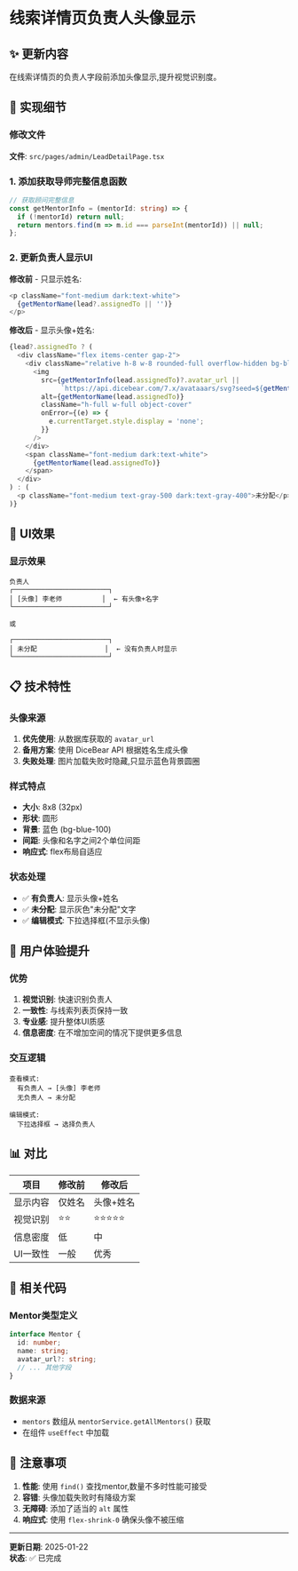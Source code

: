 # 线索详情页负责人头像显示

## ✨ 更新内容

在线索详情页的负责人字段前添加头像显示,提升视觉识别度。

## 🔧 实现细节

### 修改文件
**文件**: `src/pages/admin/LeadDetailPage.tsx`

### 1. 添加获取导师完整信息函数

```typescript
// 获取顾问完整信息
const getMentorInfo = (mentorId: string) => {
  if (!mentorId) return null;
  return mentors.find(m => m.id === parseInt(mentorId)) || null;
};
```

### 2. 更新负责人显示UI

**修改前** - 只显示姓名:
```typescript
<p className="font-medium dark:text-white">
  {getMentorName(lead?.assignedTo || '')}
</p>
```

**修改后** - 显示头像+姓名:
```typescript
{lead?.assignedTo ? (
  <div className="flex items-center gap-2">
    <div className="relative h-8 w-8 rounded-full overflow-hidden bg-blue-100 flex-shrink-0">
      <img
        src={getMentorInfo(lead.assignedTo)?.avatar_url || 
             `https://api.dicebear.com/7.x/avataaars/svg?seed=${getMentorName(lead.assignedTo)}`}
        alt={getMentorName(lead.assignedTo)}
        className="h-full w-full object-cover"
        onError={(e) => {
          e.currentTarget.style.display = 'none';
        }}
      />
    </div>
    <span className="font-medium dark:text-white">
      {getMentorName(lead.assignedTo)}
    </span>
  </div>
) : (
  <p className="font-medium text-gray-500 dark:text-gray-400">未分配</p>
)}
```

## 🎨 UI效果

### 显示效果
```
负责人
┌────────────────────────┐
│ [头像] 李老师          │  ← 有头像+名字
└────────────────────────┘

或

┌────────────────────────┐
│ 未分配                 │  ← 没有负责人时显示
└────────────────────────┘
```

## 📋 技术特性

### 头像来源
1. **优先使用**: 从数据库获取的 `avatar_url`
2. **备用方案**: 使用 DiceBear API 根据姓名生成头像
3. **失败处理**: 图片加载失败时隐藏,只显示蓝色背景圆圈

### 样式特点
- **大小**: 8x8 (32px)
- **形状**: 圆形
- **背景**: 蓝色 (bg-blue-100)
- **间距**: 头像和名字之间2个单位间距
- **响应式**: flex布局自适应

### 状态处理
- ✅ **有负责人**: 显示头像+姓名
- ✅ **未分配**: 显示灰色"未分配"文字
- ✅ **编辑模式**: 下拉选择框(不显示头像)

## 🎯 用户体验提升

### 优势
1. **视觉识别**: 快速识别负责人
2. **一致性**: 与线索列表页保持一致
3. **专业感**: 提升整体UI质感
4. **信息密度**: 在不增加空间的情况下提供更多信息

### 交互逻辑
```
查看模式:
  有负责人 → [头像] 李老师
  无负责人 → 未分配

编辑模式:
  下拉选择框 → 选择负责人
```

## 📊 对比

| 项目 | 修改前 | 修改后 |
|------|--------|--------|
| 显示内容 | 仅姓名 | 头像+姓名 |
| 视觉识别 | ⭐⭐ | ⭐⭐⭐⭐⭐ |
| 信息密度 | 低 | 中 |
| UI一致性 | 一般 | 优秀 |

## 🔗 相关代码

### Mentor类型定义
```typescript
interface Mentor {
  id: number;
  name: string;
  avatar_url?: string;
  // ... 其他字段
}
```

### 数据来源
- `mentors` 数组从 `mentorService.getAllMentors()` 获取
- 在组件 `useEffect` 中加载

## 📝 注意事项

1. **性能**: 使用 `find()` 查找mentor,数量不多时性能可接受
2. **容错**: 头像加载失败时有降级方案
3. **无障碍**: 添加了适当的 `alt` 属性
4. **响应式**: 使用 `flex-shrink-0` 确保头像不被压缩

---

**更新日期**: 2025-01-22  
**状态**: ✅ 已完成

